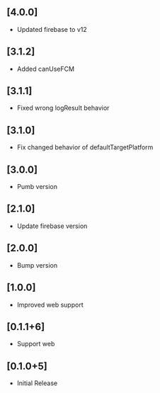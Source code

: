 ## [4.0.0]

* Updated firebase to v12

## [3.1.2]

* Added canUseFCM

## [3.1.1]

* Fixed wrong logResult behavior
  
## [3.1.0]

* Fix changed behavior of defaultTargetPlatform

## [3.0.0]

* Pumb version

## [2.1.0]

* Update firebase version

## [2.0.0]

* Bump version

## [1.0.0]

* Improved web support

## [0.1.1+6]

* Support web
## [0.1.0+5]

* Initial Release